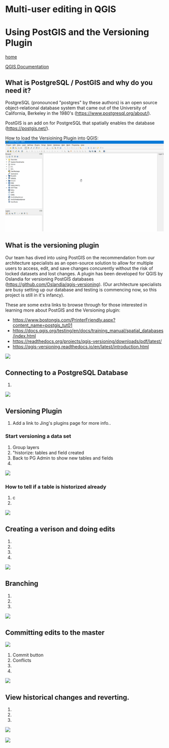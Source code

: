 #  Multi-user editing in QGIS
#  Using PostGIS and the Versioning Plugin

[home](../readme.md)

[QGIS Documentation](https://docs.qgis.org/testing/en/docs/gentle_gis_introduction/data_capture.html)


## What is PostgreSQL / PostGIS and why do you need it?
PostgreSQL (pronounced "postgres" by these authors) is an open source object-relational database system that came out of the University of California, Berkeley in the 1980's (https://www.postgresql.org/about/).

PostGIS is an add on for PostgreSQL that spatially enables the database (https://postgis.net/). 

How to load the Versioining Plugin into QGIS:
![](../images/LoadingVersioningPlugin.gif)

## What is the versioning plugin

Our team has dived into using PostGIS on the recommendation from our architecture specialists as an open-source solution to allow for multiple users to access, edit, and save changes concurently without the risk of locked datasets and lost changes. A plugin has been developed for QGIS by Oslandia for versioning PostGIS databases (https://github.com/Oslandia/qgis-versioning). (Our architecture specialists are busy setting up our database and testing is commencing now, so this project is still in it's infancy).  

These are some extra links to browse through for those interested in learning more about PostGIS and the Versioning plugin:
  * https://www.bostongis.com/PrinterFriendly.aspx?content_name=postgis_tut01
  * https://docs.qgis.org/testing/en/docs/training_manual/spatial_databases/index.html   
  * https://readthedocs.org/projects/qgis-versioning/downloads/pdf/latest/
  * https://qgis-versioning.readthedocs.io/en/latest/introduction.html

![](../images/)

## Connecting to a PostgreSQL Database
1. 
![](../images/)

## Versioning Plugin
1. Add a link to Jing's plugins page for more info..
### Start versioning a data set
1. Group layers
2. "historize: tables and field created
3. Back to PG Admin to show new tables and fields
4. 
![](../images/create_grid.gif)
### How to tell if a table is historized already
1. c
2. 
![](../images/)
## Creating a verison and doing edits
1. 
2. 
3. 
4. 
![](../images/)
## Branching
1.  
2. 
3. 
![](../images/)
## Committing edits to the master

![](../images/)
1. Commit button
2. Conflicts
3. 
4. 
![](../images/)

## View historical changes and reverting.
1. 
2. 
3. 
![](../images/)


![](../images/)
